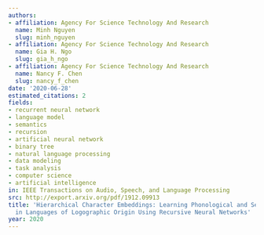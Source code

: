 ```yaml
---
authors:
- affiliation: Agency For Science Technology And Research
  name: Minh Nguyen
  slug: minh_nguyen
- affiliation: Agency For Science Technology And Research
  name: Gia H. Ngo
  slug: gia_h_ngo
- affiliation: Agency For Science Technology And Research
  name: Nancy F. Chen
  slug: nancy_f_chen
date: '2020-06-28'
estimated_citations: 2
fields:
- recurrent neural network
- language model
- semantics
- recursion
- artificial neural network
- binary tree
- natural language processing
- data modeling
- task analysis
- computer science
- artificial intelligence
in: IEEE Transactions on Audio, Speech, and Language Processing
src: http://export.arxiv.org/pdf/1912.09913
title: 'Hierarchical Character Embeddings: Learning Phonological and Semantic Representations
  in Languages of Logographic Origin Using Recursive Neural Networks'
year: 2020
---
```

